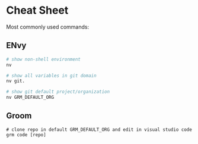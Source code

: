 # Cheat Sheet

Most commonly used commands:

## ENvy

```sh
# show non-shell environment
nv

# show all variables in git domain
nv git.

# show git default project/organization
nv GRM_DEFAULT_ORG
```

## Groom

```
# clone repo in default GRM_DEFAULT_ORG and edit in visual studio code
grm code [repo]

```